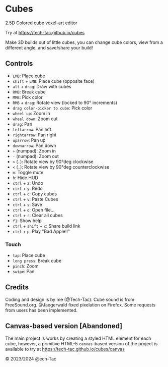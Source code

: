 # Cubes

2.5D Colored cube voxel-art editor

Try at <https://tech-tac.github.io/cubes>

Make 3D builds out of little cubes, you can change cube colors, view from a different angle, and save/share your build!

## Controls

- `LMB`: Place cube
- `shift` + `LMB`: Place cube (opposite face)
- `alt` + `drag`: Draw with cubes
- `RMB`: Break cube
- `MMB`: Pick color
- `RMB` + `drag`: Rotate view (locked to 90° increments)
- `drag color-picker to cube`: Pick color
- `wheel up`: Zoom in
- `wheel down`: Zoom out
- `drag`: Pan
- `leftarrow`: Pan left
- `rightarrow`: Pan right
- `uparrow`: Pan up
- `downarrow`: Pan down
- `+` (numpad): Zoom in
- `-` (numpad): Zoom out
- `>` (`.`): Rotate view by 90°deg clockwise
- `<` (`,`): Rotate view by 90°deg counterclockwise
- `m`: Toggle mute
- `h`: Hide HUD
- `ctrl` + `z`: Undo
- `ctrl` + `y`: Redo
- `ctrl` + `c`: Copy cubes
- `ctrl` + `v`: Paste Cubes
- `ctrl` + `s`: Save
- `ctrl` + `o`: Open file...
- `ctrl` + `r`: Clear all cubes
- `f1`: Show help
- `ctrl` + `shift` + `c`: Share build link
- `ctrl` + `p`: Play "Bad Apple!!"

### Touch

- `tap`: Place cube
- `long press`: Break cube
- `pinch`: Zoom
- `swipe`: Pan

## Credits

Coding and design is by me (@Tech-Tac).
Cube sound is from FreeSound.org.
@Jaegerwald fixed pixelation on Firefox.
Some requests from users has been implemented.

## Canvas-based version [Abandoned]

The main project is works by creating a styled HTML element for each cube, however, a primitive HTML-5 `canvas`-based version of the project is available to try at <https://tech-tac.github.io/cubes/canvas>

&copy; 2023/2024 @ech-Tac
